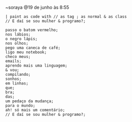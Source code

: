 ~soraya
@19 de junho às 8:55

    | paint as code with // as tag ; as normal & as class
    // E daí se sou mulher & programo?;

    passo o batom vermelho;
    nos lábios;
    o negro lápis;
    nos olhos;
    pego uma caneca de café;
    ligo meu notebook;
    checo meus;
    emails;
    aprendo mais uma linguagem;
    & vou;
    compilando;
    sonhos;
    em linhas;
    que;
    bra;
    das;
    um pedaço da mudança;
    para o mundo;
    ah! só mais um comentário;
    // E daí se sou mulher & programo?;

